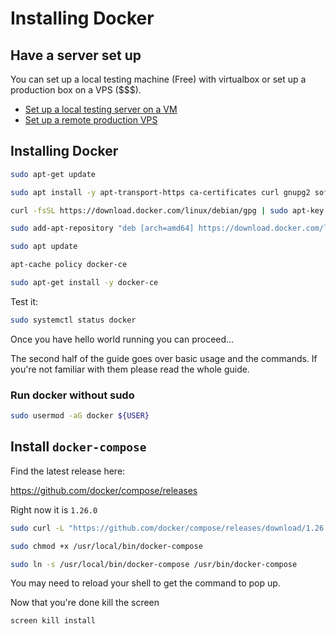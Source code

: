 # Installing Docker

## Have a server set up

You can set up a local testing machine (Free) with virtualbox or set up a production box on a VPS ($$$).

-   [Set up a local testing server on a VM](01-local-development-server-with-virtualbox)
-   [Set up a remote production VPS](02-configuring-debian-server-on-digital-ocean)

## Installing Docker

```bash
sudo apt-get update

sudo apt install -y apt-transport-https ca-certificates curl gnupg2 software-properties-common

curl -fsSL https://download.docker.com/linux/debian/gpg | sudo apt-key add -

sudo add-apt-repository "deb [arch=amd64] https://download.docker.com/linux/debian $(lsb_release -cs) stable"

sudo apt update

apt-cache policy docker-ce

sudo apt-get install -y docker-ce
```

Test it:

```bash
sudo systemctl status docker
```

Once you have hello world running you can proceed... 

The second half of the guide goes over basic usage and the commands. If you're not familiar with them please read the whole guide.

### Run docker without sudo

```bash
sudo usermod -aG docker ${USER}
```

## Install `docker-compose`

Find the latest release here:

<https://github.com/docker/compose/releases>

Right now it is `1.26.0`

```bash
sudo curl -L "https://github.com/docker/compose/releases/download/1.26.0/docker-compose-$(uname -s)-$(uname -m)" -o /usr/local/bin/docker-compose

sudo chmod +x /usr/local/bin/docker-compose

sudo ln -s /usr/local/bin/docker-compose /usr/bin/docker-compose
```

You may need to reload your shell to get the command to pop up.

Now that you're done kill the screen

```bash
screen kill install
```
